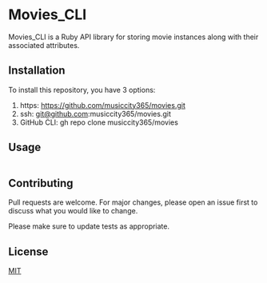 # Movies_CLI

Movies_CLI is a Ruby API library for storing movie instances along with their associated attributes. 

## Installation
To install this repository, you have 3 options:

1. https: https://github.com/musiccity365/movies.git
2. ssh: git@github.com:musiccity365/movies.git
3. GitHub CLI: gh repo clone musiccity365/movies

## Usage

```ruby

```

## Contributing
Pull requests are welcome. For major changes, please open an issue first to discuss what you would like to change.

Please make sure to update tests as appropriate.

## License
[MIT](https://choosealicense.com/licenses/mit/)
